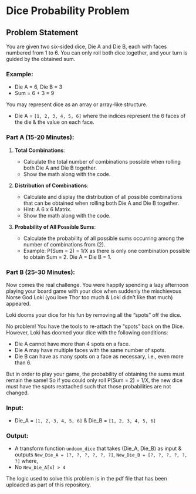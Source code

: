 # Dice Probability Problem

## Problem Statement

You are given two six-sided dice, Die A and Die B, each with faces numbered from 1 to 6. You can only roll both dice together, and your turn is guided by the obtained sum.

### Example:
- Die A = 6, Die B = 3
- Sum = 6 + 3 = 9

You may represent dice as an array or array-like structure.

- Die A = `[1, 2, 3, 4, 5, 6]` where the indices represent the 6 faces of the die & the value on each face.

### Part A (15-20 Minutes):

1. **Total Combinations**:
   - Calculate the total number of combinations possible when rolling both Die A and Die B together.
   - Show the math along with the code.

2. **Distribution of Combinations**:
   - Calculate and display the distribution of all possible combinations that can be obtained when rolling both Die A and Die B together.
   - Hint: A 6 x 6 Matrix.
   - Show the math along with the code.

3. **Probability of All Possible Sums**:
   - Calculate the probability of all possible sums occurring among the number of combinations from (2).
   - Example: P(Sum = 2) = 1/X as there is only one combination possible to obtain Sum = 2. Die A = Die B = 1.

### Part B (25-30 Minutes):

Now comes the real challenge. You were happily spending a lazy afternoon playing your board game with your dice when suddenly the mischievous Norse God Loki (you love Thor too much & Loki didn’t like that much) appeared.

Loki dooms your dice for his fun by removing all the “spots” off the dice.

No problem! You have the tools to re-attach the “spots” back on the Dice. However, Loki has doomed your dice with the following conditions:
- Die A cannot have more than 4 spots on a face.
- Die A may have multiple faces with the same number of spots.
- Die B can have as many spots on a face as necessary, i.e., even more than 6.

But in order to play your game, the probability of obtaining the sums must remain the same! So if you could only roll P(Sum = 2) = 1/X, the new dice must have the spots reattached such that those probabilities are not changed.

### Input:
- Die_A = `[1, 2, 3, 4, 5, 6]` & Die_B = `[1, 2, 3, 4, 5, 6]`

### Output:
- A transform function `undoom_dice` that takes (Die_A, Die_B) as input & outputs `New_Die_A = [?, ?, ?, ?, ?, ?]`, `New_Die_B = [?, ?, ?, ?, ?, ?]` where,
- No `New_Die_A[x] > 4`

The logic used to solve this problem is in the pdf file that has been uploaded as part of this repository.
